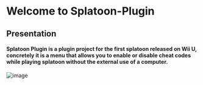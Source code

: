 # Welcome to Splatoon-Plugin
## Presentation

#### Splatoon Plugin is a plugin project for the first splatoon released on Wii U, concretely it is a menu that allows you to enable or disable cheat codes while playing splatoon without the external use of a computer.

![image](https://user-images.githubusercontent.com/63604225/153880517-227dd260-b834-46b1-bb0d-8c597a6a9922.png)
